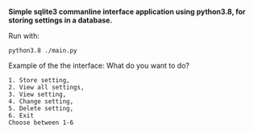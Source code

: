 **Simple sqlite3 commanline interface application using python3.8, for storing settings in a database.**

Run with:
```
python3.8 ./main.py
```

Example of the the interface:
    What do you want to do?

    1. Store setting,
    2. View all settings,
    3. View setting,
    4. Change setting,
    5. Delete setting,
    6. Exit
    Choose between 1-6
